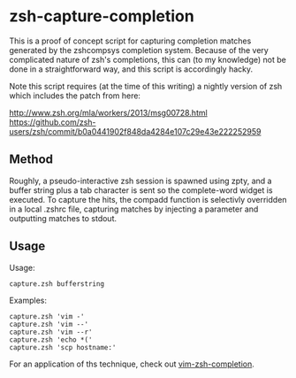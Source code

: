 # zsh-capture-completion

This is a proof of concept script for capturing completion matches generated by
the zshcompsys completion system. Because of the very complicated nature of
zsh's completions, this can (to my knowledge) not be done in a straightforward
way, and this script is accordingly hacky.

Note this script requires (at the time of this writing) a nightly version of
zsh which includes the patch from here:

http://www.zsh.org/mla/workers/2013/msg00728.html
https://github.com/zsh-users/zsh/commit/b0a0441902f848da4284e107c29e43e222252959


## Method

Roughly, a pseudo-interactive zsh session is spawned using zpty, and a buffer
string plus a tab character is sent so the complete-word widget is executed. To
capture the hits, the compadd function is selectivly overridden in a local
.zshrc file, capturing matches by injecting a parameter and outputting matches
to stdout.

## Usage

Usage:

    capture.zsh bufferstring

Examples:

    capture.zsh 'vim -'
    capture.zsh 'vim --'
    capture.zsh 'vim --r'
    capture.zsh 'echo *('
    capture.zsh 'scp hostname:'

For an application of ths technique, check out
[vim-zsh-completion](https://github.com/Valodim/vim-zsh-completion).
